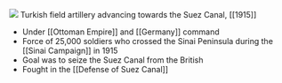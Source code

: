 
![](https://www.longlongtrail.co.uk/wp-content/uploads/2015/08/Q86535.jpg)
Turkish field artillery advancing towards the Suez Canal, [[1915]]

- Under [[Ottoman Empire]] and [[Germany]] command
- Force of 25,000 soldiers who crossed the Sinai Peninsula during the [[Sinai Campaign]] in 1915
- Goal was to seize the Suez Canal from the British
- Fought in the [[Defense of Suez Canal]]